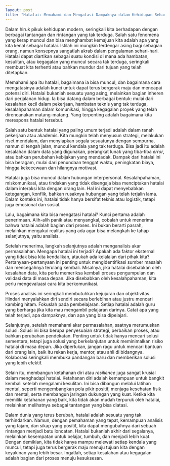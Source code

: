 ```yaml
---
layout: post
title: "Hatalai: Memahami dan Mengatasi Dampaknya dalam Kehidupan Sehari-hari"
---
```


Dalam hiruk pikuk kehidupan modern, seringkali kita berhadapan dengan berbagai tantangan dan rintangan yang tak terduga. Salah satu fenomena yang kerap muncul dan bisa menghambat kemajuan kita adalah apa yang kita kenal sebagai hatalai. Istilah ini mungkin terdengar asing bagi sebagian orang, namun konsepnya sangatlah akrab dalam pengalaman sehari-hari. Hatalai dapat diartikan sebagai suatu kondisi di mana ada hambatan, kesulitan, atau kegagalan yang muncul secara tak terduga, seringkali membuat kita terhenti atau bahkan mundur dari tujuan yang telah ditetapkan.

Memahami apa itu hatalai, bagaimana ia bisa muncul, dan bagaimana cara mengatasinya adalah kunci untuk dapat terus bergerak maju dan mencapai potensi diri. Hatalai bukanlah sesuatu yang asing, melainkan bagian inheren dari perjalanan hidup. Ia bisa datang dalam berbagai bentuk: mulai dari kesalahan kecil dalam pekerjaan, hambatan teknis yang tak terduga, kesalahpahaman dalam komunikasi, hingga kegagalan proyek yang telah direncanakan matang-matang. Yang terpenting adalah bagaimana kita merespons hatalai tersebut.

Salah satu bentuk hatalai yang paling umum terjadi adalah dalam ranah pekerjaan atau akademis. Kita mungkin telah menyusun strategi, melakukan riset mendalam, dan menyiapkan segala sesuatunya dengan sempurna, namun di tengah jalan, muncul kendala yang tak terduga. Bisa jadi itu adalah kesalahan dalam data yang digunakan, perangkat lunak yang tiba-tiba _error_, atau bahkan perubahan kebijakan yang mendadak. Dampak dari hatalai ini bisa beragam, mulai dari penundaan tenggat waktu, peningkatan biaya, hingga kekecewaan dan hilangnya motivasi.

Hatalai juga bisa muncul dalam hubungan interpersonal. Kesalahpahaman, miskomunikasi, atau tindakan yang tidak disengaja bisa menciptakan hatalai dalam interaksi kita dengan orang lain. Hal ini dapat menyebabkan ketegangan, konflik, bahkan rusaknya hubungan yang telah terjalin lama. Dalam konteks ini, hatalai tidak hanya bersifat teknis atau logistik, tetapi juga emosional dan sosial.

Lalu, bagaimana kita bisa mengatasi hatalai? Kunci pertama adalah penerimaan. Alih-alih panik atau menyangkal, cobalah untuk menerima bahwa hatalai adalah bagian dari proses. Ini bukan berarti pasrah, melainkan mengakui realitas yang ada agar bisa melangkah ke tahap selanjutnya, yaitu analisis.

Setelah menerima, langkah selanjutnya adalah menganalisis akar permasalahan. Mengapa hatalai ini terjadi? Apakah ada faktor eksternal yang tidak bisa kita kendalikan, ataukah ada kelalaian dari pihak kita? Pertanyaan-pertanyaan ini penting untuk mengidentifikasi sumber masalah dan mencegahnya terulang kembali. Misalnya, jika hatalai disebabkan oleh kesalahan data, kita perlu memeriksa kembali proses pengumpulan dan validasi data di masa depan. Jika disebabkan oleh kesalahpahaman, kita perlu mengevaluasi cara kita berkomunikasi.

Proses analisis ini seringkali membutuhkan kejujuran dan objektivitas. Hindari menyalahkan diri sendiri secara berlebihan atau justru mencari kambing hitam. Fokuslah pada pembelajaran. Setiap hatalai adalah guru yang berharga jika kita mau mengambil pelajaran darinya. Catat apa yang telah terjadi, apa dampaknya, dan apa yang bisa dipelajari.

Selanjutnya, setelah memahami akar permasalahan, saatnya merumuskan solusi. Solusi ini bisa berupa penyesuaian strategi, perbaikan proses, atau bahkan perubahan pendekatan. Penting untuk tidak hanya mencari solusi sementara, tetapi juga solusi yang berkelanjutan untuk meminimalkan risiko hatalai di masa depan. Jika diperlukan, jangan ragu untuk mencari bantuan dari orang lain, baik itu rekan kerja, mentor, atau ahli di bidangnya. Kolaborasi seringkali membuka pandangan baru dan memberikan solusi yang lebih efektif.

Selain itu, membangun ketahanan diri atau _resilience_ juga sangat krusial dalam menghadapi hatalai. Ketahanan diri adalah kemampuan untuk bangkit kembali setelah mengalami kesulitan. Ini bisa dibangun melalui latihan mental, seperti mengembangkan pola pikir positif, menjaga kesehatan fisik dan mental, serta membangun jaringan dukungan yang kuat. Ketika kita memiliki ketahanan yang baik, kita tidak akan mudah terpuruk oleh hatalai, melainkan melihatnya sebagai tantangan yang bisa diatasi.

Dalam dunia yang terus berubah, hatalai adalah sesuatu yang tak terhindarkan. Namun, dengan pemahaman yang tepat, kemampuan analisis yang tajam, dan sikap yang positif, kita dapat mengubahnya dari sebuah rintangan menjadi batu loncatan. Hatalai bukanlah akhir dari segalanya, melainkan kesempatan untuk belajar, tumbuh, dan menjadi lebih kuat. Dengan demikian, kita tidak hanya mampu melewati setiap kendala yang muncul, tetapi juga terus bergerak maju menuju tujuan kita dengan keyakinan yang lebih besar. Ingatlah, setiap kesalahan atau kegagalan adalah bagian dari proses menuju kesuksesan.
